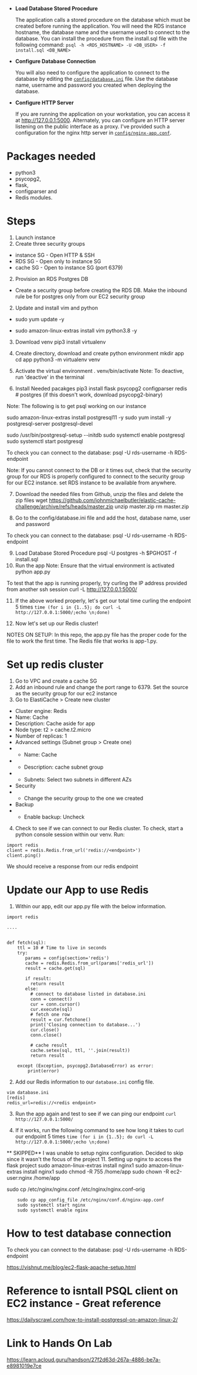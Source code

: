- **Load Database Stored Procedure**

  The application calls a stored procedure on the database which must be created before running the application.  You will need the RDS instance hostname, the database name and the username used to connect to the database.
  You can install the procedure from the install.sql file with the following command:
  ``` psql -h <RDS_HOSTNAME> -U <DB_USER> -f install.sql <DB_NAME> ```
- **Configure Database Connection**

  You will also need to configure the application to connect to the database by editing the [`config/database.ini`](https://raw.githubusercontent.com/ACloudGuru/elastic-cache-challenge/master/config/database.ini) file.  Use the database name, username and password you created when deploying the database.
- **Configure HTTP Server**

  If you are running the application on your workstation, you can access it at http://127.0.0.1:5000.  Alternately, you can configure an HTTP server listening on the public interface as a proxy.  I've provided such a configuration for the nginx http server in [`config/nginx-app.conf`](https://raw.githubusercontent.com/ACloudGuru/elastic-cache-challenge/master/config/nginx-app.conf).

# Packages needed
- python3
- psycopg2,
- flask,
- configparser and
- Redis modules.

# Steps
1. Launch instance
2. Create three security groups
- instance SG - Open HTTP & SSH
- RDS SG - Open only to instance SG
- cache SG - Open to instance SG (port 6379)
2. Provision an RDS Postgres DB
- Create a security group before creating the RDS DB. Make the inbound rule be for postgres only from our EC2 security group
2. Update and install vim and python
  - sudo yum update -y
  <!-- sudo amazon-linux-extras install vim redis6 python3.8  -->
  - sudo amazon-linux-extras install vim python3.8 -y

3. Download venv
  pip3 install virtualenv

4. Create directory, download  and create python environment
   mkdir app
   cd app
   python3 -m virtualenv venv

5. Activate the virtual environment
  . venv/bin/activate
  Note: To deactive, run 'deactive' in the terminal

6. Install Needed pacakges
  pip3 install flask psycopg2 configparser redis # postgres
  (if this doesn't work, download psycopg2-binary)

  Note: The following is to get psql working on our instance

  <!-- sudo amazon-linux-extras enable postgresql11 -->
  sudo amazon-linux-extras install postgresql11 -y
  sudo yum install -y postgresql-server postgresql-devel
  <!-- sudo install postgresql -y -->
  sudo /usr/bin/postgresql-setup --initdb
  sudo systemctl enable postgresql
  sudo systemctl start postgresql


  To check you can connect to the database:
  psql -U rds-username -h RDS-endpoint

  Note:
  If you cannot connect to the DB or it times out, check that the security group for our RDS is properly configured to connect to the security group for our EC2 instance. set RDS instance to be available from anywhere.

7. Download the needed files from Github, unzip the files and delete the zip files
  wget https://github.com/johnmichaelbutler/elastic-cache-challenge/archive/refs/heads/master.zip
  unzip master.zip
  rm master.zip

8. Go to the config/database.ini file and add the host, database name, user and password

  To check you can connect to the database:
  psql -U rds-username -h RDS-endpoint

9. Load Database Stored Procedure
  psql -U postgres -h $PGHOST -f install.sql
10. Run the app
  Note: Ensure that the virtual environment is activated
  python app.py

  To test that the app is running properly, try curling the IP address provided from another ssh session
  curl -L http://127.0.0.1:5000/

11. If the above worked properly, let's get our total time curling the endpoint 5 times
`time (for i in {1..5}; do curl -L http://127.0.0.1:5000/;echo \n;done)`

12. Now let's set up our Redis cluster!


NOTES ON SETUP:
In this repo, the app.py file has the proper code for the file to work the first time.
The Redis file that works is app-1.py.

# Set up redis cluster
1. Go to VPC and create a cache SG
2. Add an inbound rule and change the port range to 6379. Set the source as the security group for our ec2 instance
3. Go to ElastiCache > Create new cluster
- Cluster engine: Redis
- Name: Cache
- Description: Cache aside for app
- Node type: t2 > cache.t2.micro
- Number of replicas: 1
- Advanced settings (Subnet group > Create one)
- - Name: Cache
- - Description: cache subnet group
- - Subnets: Select two subnets in different AZs
- Security
- - Change the security group to the one we created
- Backup
- - Enable backup: Uncheck

4. Check to see if we can connect to our Redis cluster. To check, start a python console session within our venv. Run:
```
import redis
client = redis.Redis.from_url('redis://<endpoint>')
client.ping()
```
We should receive a response from our redis endpoint

# Update our App to use Redis
1. Within our app, edit our app.py file with the below information.
```
import redis

....


def fetch(sql):
    ttl = 10 # Time to live in seconds
    try:
       params = config(section='redis')
       cache = redis.Redis.from_url(params['redis_url'])
       result = cache.get(sql)

       if result:
         return result
       else:
         # connect to database listed in database.ini
         conn = connect()
         cur = conn.cursor()
         cur.execute(sql)
         # fetch one row
         result = cur.fetchone()
         print('Closing connection to database...')
         cur.close()
         conn.close()

         # cache result
         cache.setex(sql, ttl, ''.join(result))
         return result

    except (Exception, psycopg2.DatabaseError) as error:
        print(error)
```
2. Add our Redis information to our `database.ini` config file.
```
vim database.ini
[redis]
redis_url=redis://<redis endpoint>
```
3. Run the app again and test to see if we can ping our endpoint
`curl http://127.0.0.1:5000/`

4. If it works, run the following command to see how long it takes to curl our endpoint 5 times
`time (for i in {1..5}; do curl -L http://127.0.0.1:5000/;echo \n;done)`





** SKIPPED** I was unable to setup nginx configuration. Decided to skip since it wasn't the focus of the project
11. Setting up nginx to access the flask project
  sudo amazon-linux-extras install nginx1
  sudo amazon-linux-extras install nginx1
  sudo chmod -R 755 /home/app
  sudo chown -R ec2-user:nginx /home/app
  <!-- Copes the original config file  -->
  sudo cp /etc/nginx/nginx.conf /etc/nginx/nginx.conf-orig

        sudo cp app_config_file /etc/nginx/conf.d/nginx-app.conf
        sudo systemctl start nginx
        sudo systemctl enable nginx

  <!-- Nginx config file needs to be  -->

# How to test database connection
  To check you can connect to the database:
  psql -U rds-username -h RDS-endpoint



https://vishnut.me/blog/ec2-flask-apache-setup.html



# Reference to isntall PSQL client on EC2 instance - Great reference
https://dailyscrawl.com/how-to-install-postgresql-on-amazon-linux-2/

# Link to Hands On Lab
https://learn.acloud.guru/handson/27f2d63d-267a-4886-be7a-e8981019e7ce

